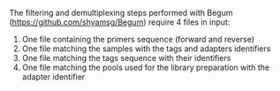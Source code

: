 The filtering and demultiplexing steps performed with Begum (https://github.com/shyamsg/Begum) require 4 files in input:
1) One file containing the primers sequence (forward and reverse)
2) One file matching the samples with the tags and adapters identifiers
3) One file matching the tags sequence with their identifiers
4) One file matching the pools used for the library preparation with the adapter identifier

